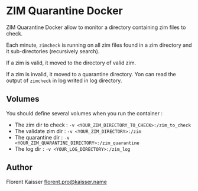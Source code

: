 ZIM Quarantine Docker
=====================

ZIM Quarantine Docker allow to monitor a directory containing zim files to check.

Each minute, `zimcheck` is running on all zim files found in a zim directory and 
it sub-directories (recursively search).

If a zim is valid, it moved to the directory of valid zim.

If a zim is invalid, it moved to a quarantine directory. Yon can read the output 
of `zimcheck` in log writed in log directory.

Volumes
-------

You should define several volumes when you run the container :

- The zim dir to check : `-v <YOUR_ZIM_DIRECTORY_TO_CHECK>:/zim_to_check`
- The validate zim dir : `-v <YOUR_ZIM_DIRECTORY>:/zim`
- The quarantine dir : `-v <YOUR_ZIM_QUARANTINE_DIRECTORY>:/zim_quarantine`
- The log dir : `-v <YOUR_LOG_DIRECTORY>:/zim_log`

Author
------

Florent Kaisser <florent.pro@kaisser.name>
